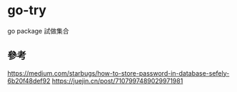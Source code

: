 # go-try
go package 試做集合

## 參考
https://medium.com/starbugs/how-to-store-password-in-database-sefely-6b20f48def92
https://juejin.cn/post/7107997489029971981